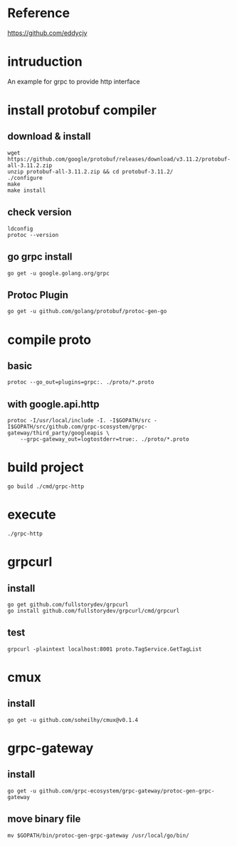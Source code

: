 # Reference

https://github.com/eddycjy
# intruduction

An example for grpc to provide http interface

# install protobuf compiler


## download & install

```
wget https://github.com/google/protobuf/releases/download/v3.11.2/protobuf-all-3.11.2.zip
unzip protobuf-all-3.11.2.zip && cd protobuf-3.11.2/
./configure
make
make install
```
## check version

```
ldconfig
protoc --version
```

## go grpc install

```
go get -u google.golang.org/grpc
```

## Protoc Plugin

```
go get -u github.com/golang/protobuf/protoc-gen-go
```

# compile proto

## basic
```
protoc --go_out=plugins=grpc:. ./proto/*.proto
```

## with google.api.http
```
protoc -I/usr/local/include -I. -I$GOPATH/src -I$GOPATH/src/github.com/grpc-scosystem/grpc-gateway/third_party/googleapis \
	--grpc-gateway_out=logtostderr=true:. ./proto/*.proto
```


# build project
```
go build ./cmd/grpc-http
```

# execute
```
./grpc-http
```

# grpcurl

## install
```
go get github.com/fullstorydev/grpcurl
go install github.com/fullstorydev/grpcurl/cmd/grpcurl
```

## test
```
grpcurl -plaintext localhost:8001 proto.TagService.GetTagList
```


# cmux

## install
```
go get -u github.com/soheilhy/cmux@v0.1.4
```

# grpc-gateway

## install
```
go get -u github.com/grpc-ecosystem/grpc-gateway/protoc-gen-grpc-gateway
```

## move binary file
```
mv $GOPATH/bin/protoc-gen-grpc-gateway /usr/local/go/bin/
```
